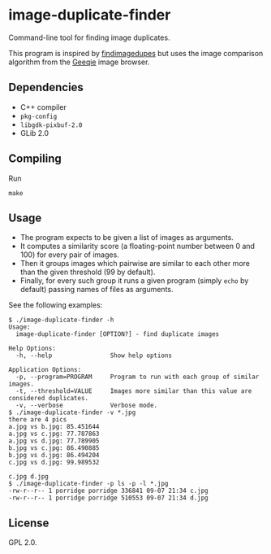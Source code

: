 # image-duplicate-finder
Command-line tool for finding image duplicates.

This program is inspired by [findimagedupes](https://github.com/jhnc/findimagedupes) but uses the image comparison algorithm from the [Geeqie](https://github.com/BestImageViewer/geeqie) image browser.

## Dependencies

- C++ compiler
- `pkg-config`
- `libgdk-pixbuf-2.0`
- GLib 2.0

## Compiling

Run
```
make
```

## Usage

- The program expects to be given a list of images as arguments.
- It computes a similarity score (a floating-point number between 0 and 100) for every pair of images.
- Then it groups images which pairwise are similar to each other more than the given threshold (99 by default).
- Finally, for every such group it runs a given program (simply `echo` by default) passing names of files as arguments.

See the following examples:

```
$ ./image-duplicate-finder -h
Usage:
  image-duplicate-finder [OPTION?] - find duplicate images

Help Options:
  -h, --help                Show help options

Application Options:
  -p, --program=PROGRAM     Program to run with each group of similar images.
  -t, --threshold=VALUE     Images more similar than this value are considered duplicates.
  -v, --verbose             Verbose mode.
$ ./image-duplicate-finder -v *.jpg
there are 4 pics
a.jpg vs b.jpg: 85.451644
a.jpg vs c.jpg: 77.787863
a.jpg vs d.jpg: 77.789905
b.jpg vs c.jpg: 86.490885
b.jpg vs d.jpg: 86.494204
c.jpg vs d.jpg: 99.989532

c.jpg d.jpg
$ ./image-duplicate-finder -p ls -p -l *.jpg
-rw-r--r-- 1 porridge porridge 336841 09-07 21:34 c.jpg
-rw-r--r-- 1 porridge porridge 510553 09-07 21:34 d.jpg
```

## License

GPL 2.0.
